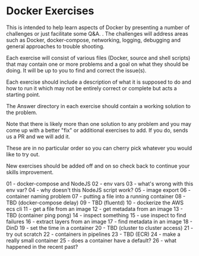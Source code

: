 # Docker Exercises
This is intended to help learn aspects of Docker by presenting a number of challenges or just facilitate some Q&A.
.
The challenges will address areas such as Docker, docker-compose, networking, logging, debugging and general approaches to trouble shooting.

Each exercise will consist of various files (Docker, source and shell scripts) that may contain one or more problems and a goal on what they should be doing.
It will be up to you to find and correct the issue(s).

Each exercise should include a description of what it is supposed to do and how to run it which may not be entirely correct or complete but acts a starting point.

The Answer directory in each exercise should contain a working solution to the problem.

Note that there is likely more than one solution to any problem and you may come up with a better "fix" or additional exercises to add.
If you do, sends us a PR and we will add it.

These are in no particular order so you can cherry pick whatever you would like to try out.

New exercises should be added off and on so check back to continue your skills improvement.

  01 - docker-compose and NodeJS
  02 - env vars
  03 - what's wrong with this env var?
  04 - why doesn't this NodeJS script work?
  05 - image export
  06 - container naming problem
  07 - putting a file into a running container
  08 - TBD (docker-compose delay)
  09 - TBD (fluentd)
  10 - dockerize the AWS ecs cli
  11 - get a file from an image
  12 - get metadata from an image
  13 - TBD (container ping pong)
  14 - inspect something
  15 - use inspect to find failures
  16 - extract layers from an image
  17 - find metadata in an image
  18 - DinD
  19 - set the time in a container
  20 - TBD (cluster to cluster access)
  21 - try out scratch
  22 - containers in pipelines
  23 - TBD (ECR)
  24 - make a really small container
  25 - does a container have a default?
  26 - what happened in the recent past?

